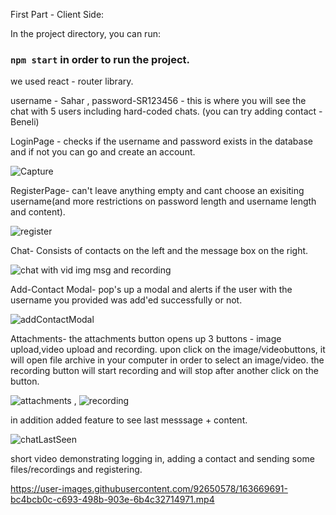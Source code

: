 First Part - Client Side:

In the project directory, you can run:
### `npm start` in order to run the project.

we used react - router library.

username - Sahar , password-SR123456 - this is where you will see the chat with 5 users including hard-coded chats.
(you can try adding contact - Beneli)


LoginPage - checks if the username and password exists in the database and if not you can go and create an account.

![Capture](https://user-images.githubusercontent.com/92650578/163668943-1fa06b1a-a58b-484e-b0af-5b3af40330b9.PNG)

RegisterPage- can't leave anything empty and cant choose an exisiting username(and more restrictions on password length and username length and content).

![register](https://user-images.githubusercontent.com/92650578/163668959-bf5b84b6-e275-49d9-aa61-583f06c395fc.PNG)

Chat- Consists of contacts on the left and the message box on the right.

![chat with vid img msg and recording](https://user-images.githubusercontent.com/92650578/163668962-29ebee7e-3ca0-4543-8918-508b7b7851a7.PNG)

Add-Contact Modal- pop's up a modal and alerts if the user with the username you provided was add'ed successfully or not.

![addContactModal](https://user-images.githubusercontent.com/92650578/163668968-774d4662-69d1-41c4-8d99-03c493124690.PNG)

Attachments- the attachments button opens up 3 buttons - image upload,video upload and recording. upon click on the image/videobuttons, it will open file archive in your computer in order to select an image/video. the recording button will start recording and will stop after another click on the button.

![attachments](https://user-images.githubusercontent.com/92650578/163668979-16f0cb7a-e5c8-4a37-9387-264a4d0e1d67.PNG) , ![recording](https://user-images.githubusercontent.com/92650578/163668983-c30b1786-2315-4e3c-9d4d-1ee7e287e1d7.PNG)

in addition added feature to see last messsage + content.

![chatLastSeen](https://user-images.githubusercontent.com/92650578/163668993-a2bca0ca-286e-4b07-a40c-d63478b06551.PNG)

short video demonstrating logging in, adding a contact and sending some files/recordings and registering.




https://user-images.githubusercontent.com/92650578/163669691-bc4bcb0c-c693-498b-903e-6b4c32714971.mp4

